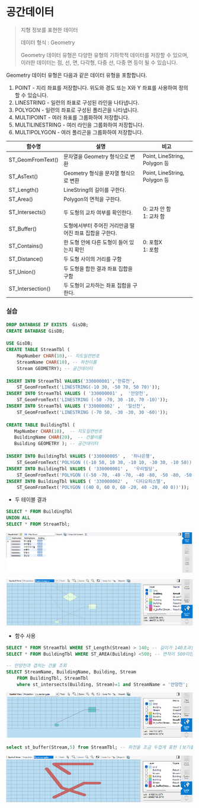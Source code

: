 # 공간데이터

> 지형 정보를 표현한 데이터 
>
> 데이터 형식 : Geometry  
>
> Geometry 데이터 유형은 다양한 유형의 기하학적 데이터를 저장할 수 있으며, 
> 이러한 데이터는 점, 선, 면, 다각형, 다중 선, 다중 면 등이 될 수 있습니다.

Geometry 데이터 유형은 다음과 같은 데이터 유형을 포함합니다.

1. POINT - 지리 좌표를 저장합니다. 위도와 경도 또는 X와 Y 좌표를 사용하여 정의할 수 있습니다.
2. LINESTRING - 일련의 좌표로 구성된 라인을 나타냅니다.
3. POLYGON - 일련의 좌표로 구성된 폴리곤을 나타냅니다.
4. MULTIPOINT - 여러 좌표를 그룹화하여 저장합니다.
5. MULTILINESTRING - 여러 라인을 그룹화하여 저장합니다.
6. MULTIPOLYGON - 여러 폴리곤을 그룹화하여 저장합니다.



| 함수명            | 설명                                                    | 비고                          |
| ----------------- | ------------------------------------------------------- | ----------------------------- |
| ST_GeomFromText() | 문자열을 Geometry 형식으로 변환                         | Point, LineString, Polygon 등 |
| ST_AsText()       | Geometry 형식을 문자열 형식으로 변환                    | Point, LineString, Polygon 등 |
| ST_Length()       | LineString의 길이를 구한다.                             |                               |
| ST_Area()         | Polygon의 면적을 구한다.                                |                               |
| ST_Intersects()   | 두 도형의 교차 여부를 확인한다.                         | 0: 교차 안 함<br />1: 교차 함 |
| ST_Buffer()       | 도형에서부터 주어진 거리만큼 떨어진 좌표 집합을 구한다. |                               |
| ST_Contains()     | 한 도형 안에 다른 도형이 들어 있는지 확인               | 0: 포함X<br />1: 포함         |
| ST_Distance()     | 두 도형 사이의 거리를 구함                              |                               |
| ST_Union()        | 두 도형을 합한 결과 좌표 집합을 구함                    |                               |
| ST_Intersection() | 두 도형이 교차하는 좌표 집합을 구한다.                  |                               |





### 실습

```sql
DROP DATABASE IF EXISTS  GisDB;
CREATE DATABASE GisDB;

USE GisDB;
CREATE TABLE StreamTbl (
	MapNumber CHAR(10),-- 지도일련번호
    StreamName CHAR(10), -- 하천이름
    Stream GEOMETRY); -- 공간데이터 

INSERT INTO StreamTbl VALUES('330000001','한류천',
	ST_GeomFromText('LINESTRING(-10 30, -50 70, 50 70)'));
INSERT INTO StreamTbl VALUES ( '330000001' ,  '안양천', 
	ST_GeomFromText('LINESTRING (-50 -70, 30 -10, 70 -10)'));
INSERT INTO StreamTbl VALUES ('330000002' ,  '일산천', 
	ST_GeomFromText('LINESTRING (-70 50, -30 -30, 30 -60)'));

CREATE TABLE BuildingTbl (
   MapNumber CHAR(10),  -- 지도일련번호
   BuildingName CHAR(20),  -- 건물이름
   Building GEOMETRY ); -- 공간데이터 
   
INSERT INTO BuildingTbl VALUES ('330000005' ,  '하나은행', 
	ST_GeomFromText('POLYGON ((-10 50, 10 30, -10 10, -30 30, -10 50))'));
INSERT INTO BuildingTbl VALUES ( '330000001' ,  '우리빌딩', 
	ST_GeomFromText('POLYGON ((-50 -70, -40 -70, -40 -80, -50 -80, -50 -70))'));
INSERT INTO BuildingTbl VALUES ( '330000002' ,  '디티오피스텔', 
	ST_GeomFromText('POLYGON ((40 0, 60 0, 60 -20, 40 -20, 40 0))'));
```

- 두 테이블 결과 

```sql
SELECT * FROM BuildingTbl
UNION ALL
SELECT * FROM StreamTbl;
```

![image-20230312164342579](%EA%B3%B5%EA%B0%84%EB%8D%B0%EC%9D%B4%ED%84%B0.assets/image-20230312164342579.png)

![image-20230312164404574](%EA%B3%B5%EA%B0%84%EB%8D%B0%EC%9D%B4%ED%84%B0.assets/image-20230312164404574.png)



- 함수 사용

```sql
SELECT * FROM StreamTbl WHERE ST_Length(Stream) > 140; -- 길이가 140초과인 하천
SELECT * FROM BuildingTbl WHERE ST_AREA(Building) <500; -- 면적이 500미만인 건물 조회
```



```sql
-- 안양천과 겹치는 건물 조회
SELECT StreamName, BuildingName, Building, Stream
	FROM BuildingTbl, StreamTbl
    where st_intersects(Building, Stream)=1 and StreamName = '안양천';
```

![image-20230312164445943](%EA%B3%B5%EA%B0%84%EB%8D%B0%EC%9D%B4%ED%84%B0.assets/image-20230312164445943.png)

```sql
select st_buffer(Stream,5) from StreamTbl; -- 하천을 조금 두껍게 표현 (보기좋게)
```

![image-20230312164509819](%EA%B3%B5%EA%B0%84%EB%8D%B0%EC%9D%B4%ED%84%B0.assets/image-20230312164509819.png)